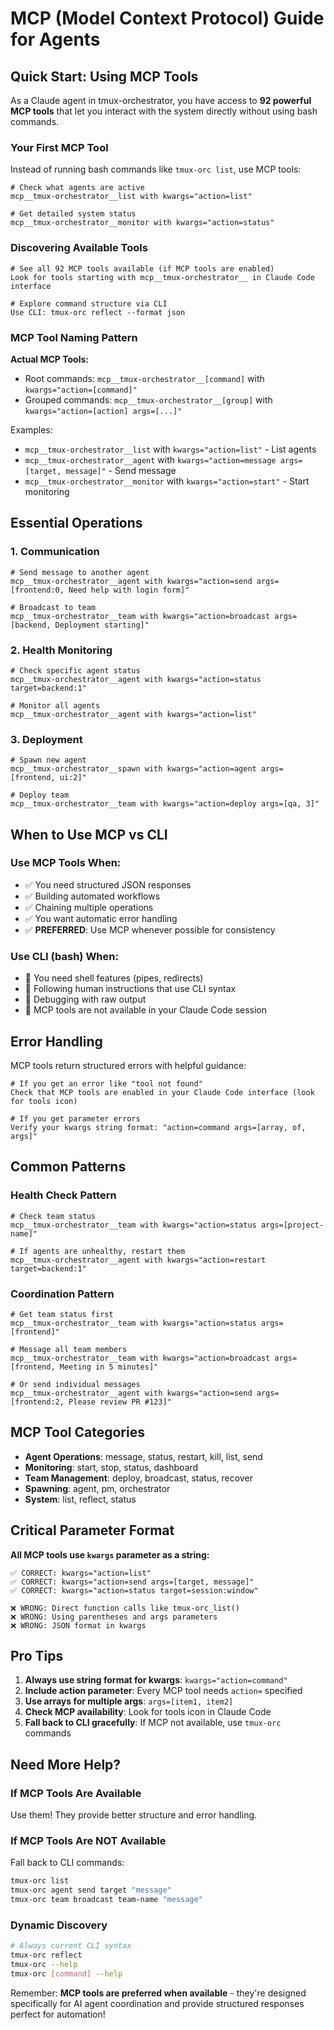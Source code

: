 # MCP (Model Context Protocol) Guide for Agents

## Quick Start: Using MCP Tools

As a Claude agent in tmux-orchestrator, you have access to **92 powerful MCP tools** that let you interact with the system directly without using bash commands.

### Your First MCP Tool

Instead of running bash commands like `tmux-orc list`, use MCP tools:

```
# Check what agents are active
mcp__tmux-orchestrator__list with kwargs="action=list"

# Get detailed system status
mcp__tmux-orchestrator__monitor with kwargs="action=status"
```

### Discovering Available Tools

```
# See all 92 MCP tools available (if MCP tools are enabled)
Look for tools starting with mcp__tmux-orchestrator__ in Claude Code interface

# Explore command structure via CLI
Use CLI: tmux-orc reflect --format json
```

### MCP Tool Naming Pattern

**Actual MCP Tools:**
- Root commands: `mcp__tmux-orchestrator__[command]` with `kwargs="action=[command]"`
- Grouped commands: `mcp__tmux-orchestrator__[group]` with `kwargs="action=[action] args=[...]"`

Examples:
- `mcp__tmux-orchestrator__list` with `kwargs="action=list"` - List agents
- `mcp__tmux-orchestrator__agent` with `kwargs="action=message args=[target, message]"` - Send message
- `mcp__tmux-orchestrator__monitor` with `kwargs="action=start"` - Start monitoring

## Essential Operations

### 1. Communication
```
# Send message to another agent
mcp__tmux-orchestrator__agent with kwargs="action=send args=[frontend:0, Need help with login form]"

# Broadcast to team
mcp__tmux-orchestrator__team with kwargs="action=broadcast args=[backend, Deployment starting]"
```

### 2. Health Monitoring
```
# Check specific agent status
mcp__tmux-orchestrator__agent with kwargs="action=status target=backend:1"

# Monitor all agents
mcp__tmux-orchestrator__agent with kwargs="action=list"
```

### 3. Deployment
```
# Spawn new agent
mcp__tmux-orchestrator__spawn with kwargs="action=agent args=[frontend, ui:2]"

# Deploy team
mcp__tmux-orchestrator__team with kwargs="action=deploy args=[qa, 3]"
```

## When to Use MCP vs CLI

### Use MCP Tools When:
- ✅ You need structured JSON responses
- ✅ Building automated workflows
- ✅ Chaining multiple operations
- ✅ You want automatic error handling
- ✅ **PREFERRED**: Use MCP whenever possible for consistency

### Use CLI (bash) When:
- 🔧 You need shell features (pipes, redirects)
- 🔧 Following human instructions that use CLI syntax
- 🔧 Debugging with raw output
- 🔧 MCP tools are not available in your Claude Code session

## Error Handling

MCP tools return structured errors with helpful guidance:

```
# If you get an error like "tool not found"
Check that MCP tools are enabled in your Claude Code interface (look for tools icon)

# If you get parameter errors
Verify your kwargs string format: "action=command args=[array, of, args]"
```

## Common Patterns

### Health Check Pattern
```
# Check team status
mcp__tmux-orchestrator__team with kwargs="action=status args=[project-name]"

# If agents are unhealthy, restart them
mcp__tmux-orchestrator__agent with kwargs="action=restart target=backend:1"
```

### Coordination Pattern
```
# Get team status first
mcp__tmux-orchestrator__team with kwargs="action=status args=[frontend]"

# Message all team members
mcp__tmux-orchestrator__team with kwargs="action=broadcast args=[frontend, Meeting in 5 minutes]"

# Or send individual messages
mcp__tmux-orchestrator__agent with kwargs="action=send args=[frontend:2, Please review PR #123]"
```

## MCP Tool Categories

- **Agent Operations**: message, status, restart, kill, list, send
- **Monitoring**: start, stop, status, dashboard
- **Team Management**: deploy, broadcast, status, recover
- **Spawning**: agent, pm, orchestrator
- **System**: list, reflect, status

## Critical Parameter Format

**All MCP tools use `kwargs` parameter as a string:**

```
✅ CORRECT: kwargs="action=list"
✅ CORRECT: kwargs="action=send args=[target, message]"
✅ CORRECT: kwargs="action=status target=session:window"

❌ WRONG: Direct function calls like tmux-orc_list()
❌ WRONG: Using parentheses and args parameters
❌ WRONG: JSON format in kwargs
```

## Pro Tips

1. **Always use string format for kwargs**: `kwargs="action=command"`
2. **Include action parameter**: Every MCP tool needs `action=` specified
3. **Use arrays for multiple args**: `args=[item1, item2]`
4. **Check MCP availability**: Look for tools icon in Claude Code
5. **Fall back to CLI gracefully**: If MCP not available, use `tmux-orc` commands

## Need More Help?

### If MCP Tools Are Available
Use them! They provide better structure and error handling.

### If MCP Tools Are NOT Available
Fall back to CLI commands:
```bash
tmux-orc list
tmux-orc agent send target "message"
tmux-orc team broadcast team-name "message"
```

### Dynamic Discovery
```bash
# Always current CLI syntax
tmux-orc reflect
tmux-orc --help
tmux-orc [command] --help
```

Remember: **MCP tools are preferred when available** - they're designed specifically for AI agent coordination and provide structured responses perfect for automation!
